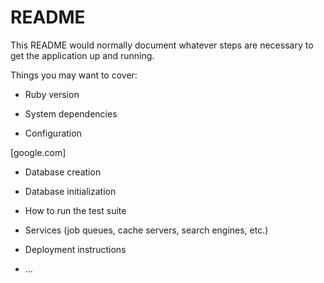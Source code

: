 # README

This README would normally document whatever steps are necessary to get the
application up and running.

Things you may want to cover:

* Ruby version

* System dependencies

* Configuration

[google.com]

* Database creation

* Database initialization

* How to run the test suite

* Services (job queues, cache servers, search engines, etc.)

* Deployment instructions

* ...
